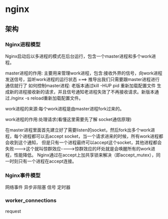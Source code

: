 # nginx

## 架构

### Nginx进程模型
Nginx启动后以多进程的模式在后台运行，包含一个master进程和多个work进程。

master进程的作用: 主要用来管理work进程，包含:接收外界的信号，向work进程发送信号，监听work进程的运行状态 ===> 推导出我们只需要跟master进程进行通信就行了
如何控制master进程: 老版本通过kill -HUP pid 重新加载配置文件 生成新的进程接收新的请求，并且信号通知老进程失效了不再接收请求。新版本通过./nginx -s reload重新加载配置文件。

work进程的来源:每个work进程是由master进程fork过来的。 

work进程的作用:处理请求(看懂这里需要先了解 socket通信原理)

在master进程里面首先建立好了需要listen的socket，然后fork出多个work进程，每个进程都可以去accept socket，当一个请求进来的时候，所有work进程都会收到这个通知，
但是只有一个进程最终可以accept这个socket，其他进程都会失败--->这个就叫惊群效应---->惊群效应的坏处就是会唤醒所有的work进程，性能降低。
 Nginx通过在accept上加共享锁来解决（即accept_mutex），同一时刻只有一个进程在accept连接。

### Nginx事件模型
网络事件 异步非阻塞
信号
定时器

### worker_connections
request